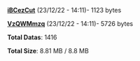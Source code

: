 [**iBCezCut**](/data/iBCezCut.txt) (23/12/22 - 14:11)- 1123 bytes

[**VzQWMmzq**](/data/VzQWMmzq.txt) (23/12/22 - 14:11)- 5726 bytes

**Total Datas**: 1416

**Total Size**: 8.81 MB / 8.8 MB